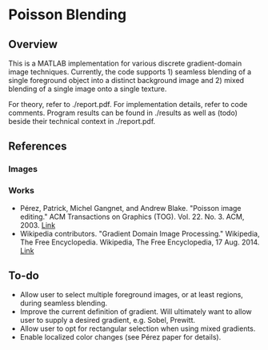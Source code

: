 # Poisson Blending
## Overview
This is a MATLAB implementation for various discrete gradient-domain image techniques. Currently, the code supports 1) seamless blending of a single foreground object into a distinct background image and 2) mixed blending of a single image onto a single texture.

For theory, refer to ./report.pdf. For implementation details, refer to code comments. Program results can be found in ./results as well as (todo) beside their technical context in ./report.pdf.

## References
### Images

### Works
[perez]: http://www.connellybarnes.com/work/class/2014/comp_photo/proj2/poisson.pdf
[wiki]: https://en.wikipedia.org/wiki/Gradient_Domain_Image_Processing
- P&eacute;rez, Patrick, Michel Gangnet, and Andrew Blake. "Poisson image editing." ACM Transactions on Graphics (TOG). Vol. 22. No. 3. ACM, 2003. [Link][perez]
- Wikipedia contributors. "Gradient Domain Image Processing." Wikipedia, The Free Encyclopedia. Wikipedia, The Free Encyclopedia, 17 Aug. 2014. [Link][wiki]

## To-do
- Allow user to select multiple foreground images, or at least regions, during seamless blending.
- Improve the current definition of gradient. Will ultimately want to allow user to supply a desired gradient, e.g. Sobel, Prewitt.
- Allow user to opt for rectangular selection when using mixed gradients.
- Enable localized color changes (see P&eacute;rez paper for details).
